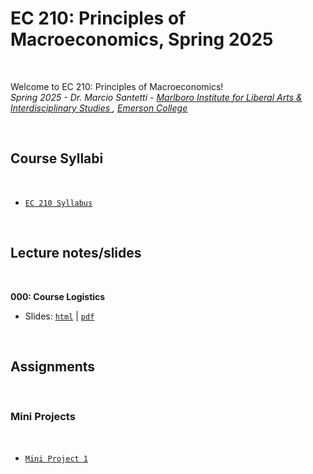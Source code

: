 # EC 210: Principles of Macroeconomics, Spring 2025

<br>

Welcome to EC 210: Principles of Macroeconomics!<br>
*Spring 2025 - Dr. Marcio Santetti - [Marlboro Institute for Liberal Arts & Interdisciplinary Studies ](https://emerson.edu/academics/schools-labs-and-centers/marlboro-institute), [Emerson College](https://www.emerson.edu/)*

<br>

## Course Syllabi

<br>

  - [`EC 210 Syllabus`](https://raw.githack.com/marciosantetti/ec210-fall24/main/syllabus/syllabus-ec210-spring25.pdf)

<br>


## Lecture notes/slides


<br>

**000: Course Logistics**

  - Slides: [`html`](https://raw.githack.com/marciosantetti/ec210-sp25/main/lectures/000-logistics/000-logistics.html) | [`pdf`](https://raw.githack.com/marciosantetti/ec210-sp25/main/lectures/000-logistics/000-logistics.pdf)


<br>

## Assignments

<br>

### Mini Projects

<br>

  - [`Mini Project 1`](https://raw.githack.com/marciosantetti/ec210-sp25/main/mini-projects/mp1-sp25.pdf)
